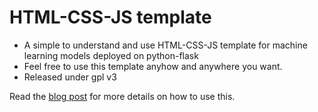 # HTML-CSS-JS template
- A simple to understand and use HTML-CSS-JS template for machine learning models deployed on python-flask
- Feel free to use this template anyhow and anywhere you want. 
- Released under gpl v3

Read the [blog post](https://medium.com/analytics-vidhya/how-to-deploy-simple-machine-learning-models-for-free-56cdccc62b8d) for more details on how to use this. 
